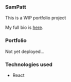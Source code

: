 ### SamPatt

This is a WIP portfolio project

My full bio is [here](https://github.com/SamPatt).

### Portfolio

Not yet deployed...

### Technologies used

* React

